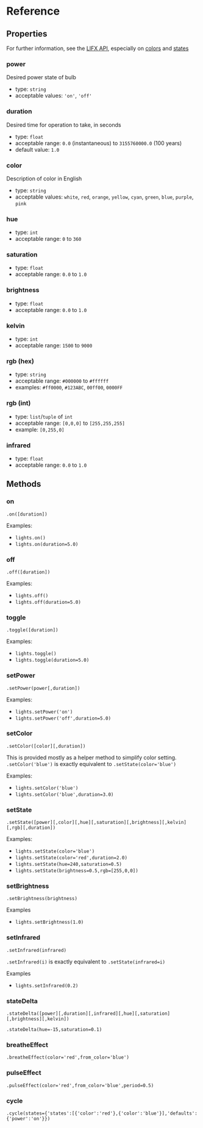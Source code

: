 # Reference

## Properties

For further information, see the [LIFX API](https://api.developer.lifx.com/docs/colors), especially on [colors](https://api.developer.lifx.com/docs/colors) and [states](https://api.developer.lifx.com/docs/set-state)

### power

Desired power state of bulb

- type: `string`
- acceptable values: `'on'`, `'off'`

### duration

Desired time for operation to take, in seconds

- type: `float`
- acceptable range: `0.0` (instantaneous) to `3155760000.0` (100 years)
- default value: `1.0`

### color

Description of color in English

- type: `string`
- acceptable values: `white`, `red`, `orange`, `yellow`, `cyan`, `green`, `blue`, `purple`, `pink`

### hue

- type: `int`
- acceptable range: `0` to `360`

### saturation

- type: `float`
- acceptable range: `0.0` to `1.0`

### brightness

- type: `float`
- acceptable range: `0.0` to `1.0`

### kelvin

- type: `int`
- acceptable range: `1500` to `9000`

### rgb (hex)

- type: `string`
- acceptable range: `#000000` to `#ffffff`
- examples: `#ff0000`, `#123ABC`, `00ff00`, `0000FF`

### rgb (int)

- type: `list`/`tuple` of `int`
- acceptable range: `[0,0,0]` to `[255,255,255]`
- example: `[0,255,0]`

### infrared

- type: `float`
- acceptable range: `0.0` to `1.0`



## Methods

### on

`.on([duration])`

Examples: 

- `lights.on()`
- `lights.on(duration=5.0)`

### off

`.off([duration])`

Examples: 

- `lights.off()`
- `lights.off(duration=5.0)`

### toggle

`.toggle([duration])`

Examples: 

- `lights.toggle()`
- `lights.toggle(duration=5.0)`

### setPower

`.setPower(power[,duration])`

Examples: 

- `lights.setPower('on')`
- `lights.setPower('off',duration=5.0)`

### setColor

`.setColor([color][,duration])`

This is provided mostly as a helper method to simplify color setting. `.setColor('blue')` is exactly equivalent to `.setState(color='blue')`

Examples: 

- `lights.setColor('blue')`
- `lights.setColor('blue',duration=3.0)`


### setState

`.setState([power][,color][,hue][,saturation][,brightness][,kelvin][,rgb][,duration])`

Examples:

- `lights.setState(color='blue')`
- `lights.setState(color='red',duration=2.0)`
- `lights.setState(hue=240,saturation=0.5)`
- `lights.setState(brightness=0.5,rgb=[255,0,0])`

### setBrightness

`.setBrightness(brightness)`

Examples

- `lights.setBrightness(1.0)`

### setInfrared

`.setInfrared(infrared)`

`.setInfrared(i)` is exactly equivalent to `.setState(infrared=i)`

Examples

- `lights.setInfrared(0.2)`


### stateDelta

`.stateDelta([power][,duration][,infrared][,hue][,saturation][,brightness][,kelvin])`



`.stateDelta(hue=-15,saturation=0.1)`

### breatheEffect


`.breatheEffect(color='red',from_color='blue')`

### pulseEffect

`.pulseEffect(color='red',from_color='blue',period=0.5)`

### cycle

`.cycle(states={'states':[{'color':'red'},{'color':'blue'}],'defaults':{'power':'on'}})`
